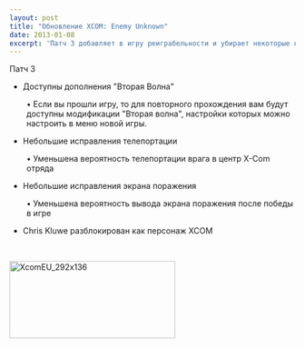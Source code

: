 ```yaml
---
layout: post
title: "Обновление XCOM: Enemy Unknown"
date: 2013-01-08
excerpt: 'Патч 3 добавляет в игру реиграбельности и убирает некоторые крайне неприятные проблемы'
---
```


Патч 3
<ul>
	<li>Доступны дополнения "Вторая Волна"</li>
</ul>
<p style="padding-left: 30px">• Если вы прошли игру, то для повторного прохождения вам будут доступны модификации "Вторая волна", настройки которых можно настроить в меню новой игры.</p>

<ul>
	<li>Небольшие исправления телепортации</li>
</ul>
<p style="padding-left: 30px">• Уменьшена вероятность телепортации врага в центр X-Com отряда</p>

<ul>
	<li>Небольшие исправления экрана поражения</li>
</ul>
<p style="padding-left: 30px">• Уменьшена вероятность вывода экрана поражения после победы в игре</p>

<ul>
	<li>Chris Kluwe разблокирован как персонаж XCOM</li>
</ul>
&nbsp;

<a href="http://store.steampowered.com/app/200510/" target="_blank"><img class="alignnone size-full wp-image-393" alt="XcomEU_292x136" src="http://gamersoul.ru/wp-content/uploads/2013/01/XcomEU_292x136.jpg" width="292" height="136" />

</a>